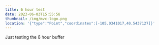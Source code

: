 ```yaml
---
title: 6 hour test
date: 2023-06-03T15:55:58
thumbnail: /img/mvc-logo.png
location: '{"type":"Point","coordinates":[-105.0341017,40.5437127]}'
---
```

Just testing the 6 hour buffer